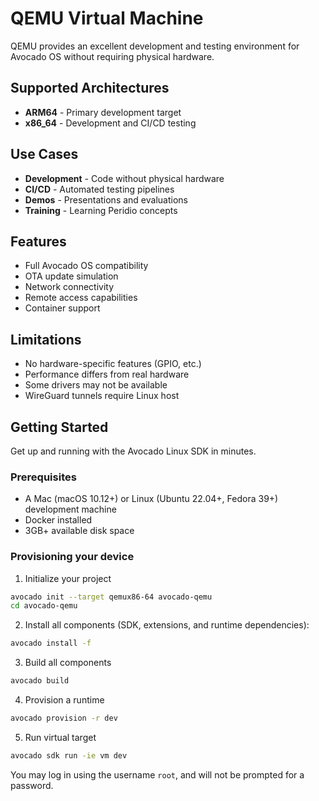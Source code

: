 # QEMU Virtual Machine

QEMU provides an excellent development and testing environment for Avocado OS without requiring physical hardware.

## Supported Architectures

- **ARM64** - Primary development target
- **x86_64** - Development and CI/CD testing

<!-- ## Reference Implementation

For detailed QEMU setup instructions, see:

- [QEMU ARM64 Reference Design](/integration/linux/reference-designs/qemu-arm64/overview) -->

## Use Cases

- **Development** - Code without physical hardware
- **CI/CD** - Automated testing pipelines
- **Demos** - Presentations and evaluations
- **Training** - Learning Peridio concepts

## Features

- Full Avocado OS compatibility
- OTA update simulation
- Network connectivity
- Remote access capabilities
- Container support

## Limitations

- No hardware-specific features (GPIO, etc.)
- Performance differs from real hardware
- Some drivers may not be available
- WireGuard tunnels require Linux host


## Getting Started

Get up and running with the Avocado Linux SDK in minutes.

### Prerequisites

- A Mac (macOS 10.12+) or Linux (Ubuntu 22.04+, Fedora 39+) development machine
- Docker installed
- 3GB+ available disk space

### Provisioning your device

1. Initialize your project

```bash
avocado init --target qemux86-64 avocado-qemu
cd avocado-qemu
```

2. Install all components (SDK, extensions, and runtime dependencies):

```bash
avocado install -f
```

3. Build all components

```bash
avocado build
```

4. Provision a runtime

```bash
avocado provision -r dev
```

5. Run virtual target

```bash
avocado sdk run -ie vm dev
```

You may log in using the username `root`, and will not be prompted for a password.